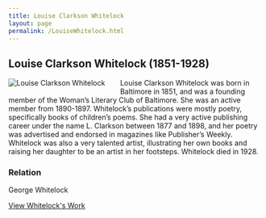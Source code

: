 ```yaml
---
title: Louise Clarkson Whitelock
layout: page
permalink: /LouiseWhitelock.html
---
```


## Louise Clarkson Whitelock (1851-1928)
<div style="float: left;padding-right: 30px;padding-bottom: 15px;"><img src="https://wlcb.github.io/archive/assets/img/LouiseWhitelock.jpg" alt="Louise Clarkson Whitelock"></div>

Louise Clarkson Whitelock was born in Baltimore in 1851, and was a founding member of the Woman’s Literary Club of Baltimore. She was an active member from 1890-1897. Whitelock’s publications were mostly poetry, specifically books of children’s poems. She had a very active publishing career under the name L. Clarkson between 1877 and 1898, and her poetry was advertised and endorsed in magazines like Publisher’s Weekly. Whitelock was also a very talented artist, illustrating her own books and raising her daughter to be an artist in her footsteps. Whitelock died in 1928.

### Relation

George Whitelock

[View Whitelock's Work](https://wlcb.github.io/archive/browse.html#whitelock)